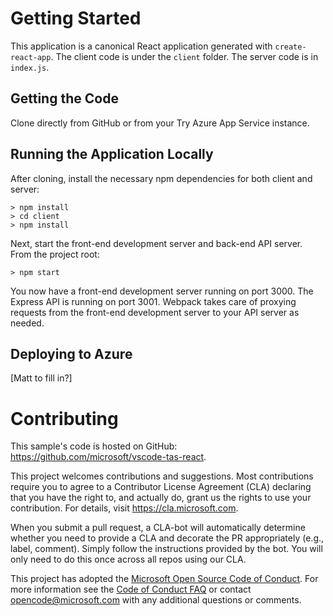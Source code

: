 # Getting Started

This application is a canonical React application generated with `create-react-app`. The client code is under the `client` folder. The server code is in `index.js`.

## Getting the Code

Clone directly from GitHub or from your Try Azure App Service instance.

## Running the Application Locally

After cloning, install the necessary npm dependencies for both client and server:

```
> npm install
> cd client
> npm install
```

Next, start the front-end development server and back-end API server. From the project root:

```
> npm start
```

You now have a front-end development server running on port 3000. The Express API is running on port 3001. Webpack takes care of proxying requests from the front-end development server to your API server as needed.

## Deploying to Azure

[Matt to fill in?]

# Contributing

This sample's code is hosted on GitHub: https://github.com/microsoft/vscode-tas-react.

This project welcomes contributions and suggestions. Most contributions require you to agree to a
Contributor License Agreement (CLA) declaring that you have the right to, and actually do, grant us
the rights to use your contribution. For details, visit https://cla.microsoft.com.

When you submit a pull request, a CLA-bot will automatically determine whether you need to provide
a CLA and decorate the PR appropriately (e.g., label, comment). Simply follow the instructions
provided by the bot. You will only need to do this once across all repos using our CLA.

This project has adopted the [Microsoft Open Source Code of Conduct](https://opensource.microsoft.com/codeofconduct/).
For more information see the [Code of Conduct FAQ](https://opensource.microsoft.com/codeofconduct/faq/) or
contact [opencode@microsoft.com](mailto:opencode@microsoft.com) with any additional questions or comments.

